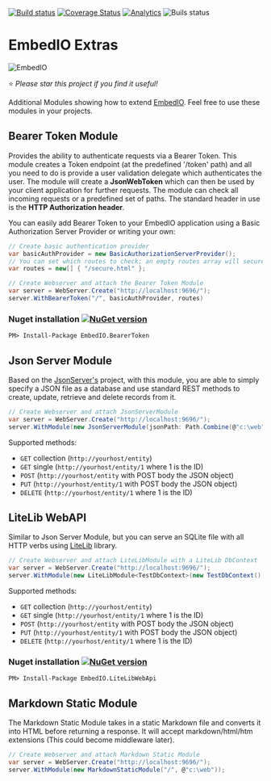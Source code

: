 [![Build status](https://ci.appveyor.com/api/projects/status/70runy7vrgix31j5?svg=true)](https://ci.appveyor.com/project/geoperez/embedio-extras)
[![Coverage Status](https://coveralls.io/repos/unosquare/embedio-extras/badge.svg?branch=master)](https://coveralls.io/r/unosquare/embedio-extras?branch=master)
[![Analytics](https://ga-beacon.appspot.com/UA-8535255-2/unosquare/embedio-extras/)](https://github.com/igrigorik/ga-beacon)
 ![Buils status](https://github.com/unosquare/embedio-extras/workflows/.NET%20Core%20CI/badge.svg)
 
# EmbedIO Extras

![EmbedIO](https://raw.githubusercontent.com/unosquare/embedio/master/images/embedio.png)

:star: *Please star this project if you find it useful!*

Additional Modules showing how to extend [EmbedIO](https://github.com/unosquare/embedio). Feel free to use these modules in your projects.

## Bearer Token Module

Provides the ability to authenticate requests via a Bearer Token. This module creates a Token endpoint (at the predefined '/token' path) and all you need to do is provide a user validation delegate which authenticates the user. The module will create a **JsonWebToken** which can then be used by your client application for further requests. The module can check all incoming requests or a predefined set of paths. The standard header in use is the **HTTP Authorization header**.

You can easily add Bearer Token to your EmbedIO application using a Basic Authorization Server Provider or writing your own:

```csharp
// Create basic authentication provider
var basicAuthProvider = new BasicAuthorizationServerProvider();
// You can set which routes to check; an empty routes array will secure entire server
var routes = new[] { "/secure.html" };

// Create Webserver and attach the Bearer Token Module
var server = WebServer.Create("http://localhost:9696/");
server.WithBearerToken("/", basicAuthProvider, routes)
```

### Nuget installation [![NuGet version](https://badge.fury.io/nu/EmbedIO.BearerToken.svg)](http://badge.fury.io/nu/EmbedIO.BearerToken)

```
PM> Install-Package EmbedIO.BearerToken
```

## Json Server Module

Based on the [JsonServer's](https://github.com/typicode/json-server) project, with this module, you are able to simply specify a 
JSON file as a database and use standard REST methods to create, update, retrieve and delete records from it. 

```csharp
// Create Webserver and attach JsonServerModule
var server = WebServer.Create("http://localhost:9696/");
server.WithModule(new JsonServerModule(jsonPath: Path.Combine(@"c:\web", "database.json")));
```

Supported methods: 

* `GET` collection (`http://yourhost/entity`) 
* `GET` single (`http://yourhost/entity/1` where 1 is the ID)
* `POST` (`http://yourhost/entity` with POST body the JSON object)
* `PUT` (`http://yourhost/entity/1` with POST body the JSON object)
* `DELETE` (`http://yourhost/entity/1` where 1 is the ID)

## LiteLib WebAPI

Similar to Json Server Module, but you can serve an SQLite file with all HTTP verbs using [LiteLib](https://github.com/unosquare/litelib) library.

```csharp
// Create Webserver and attach LiteLibModule with a LiteLib DbContext
var server = WebServer.Create("http://localhost:9696/");
server.WithModule(new LiteLibModule<TestDbContext>(new TestDbContext(), "/dbapi/"));
```

Supported methods: 

* `GET` collection (`http://yourhost/entity`) 
* `GET` single (`http://yourhost/entity/1` where 1 is the ID)
* `POST` (`http://yourhost/entity` with POST body the JSON object)
* `PUT` (`http://yourhost/entity/1` with POST body the JSON object)
* `DELETE` (`http://yourhost/entity/1` where 1 is the ID)


### Nuget installation [![NuGet version](https://badge.fury.io/nu/EmbedIO.LiteLibWebApi.svg)](https://badge.fury.io/nu/EmbedIO.LiteLibWebApi)

```
PM> Install-Package EmbedIO.LiteLibWebApi
```

## Markdown Static Module

The Markdown Static Module takes in a static Markdown file and converts it into HTML before returning a response. 
It will accept markdown/html/htm extensions (This could become middleware later).

```csharp
// Create Webserver and attach Markdown Static Module
var server = WebServer.Create("http://localhost:9696/");
server.WithModule(new MarkdownStaticModule("/", @"c:\web"));
```
